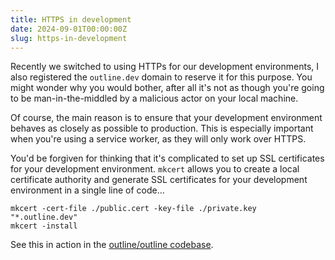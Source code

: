 ```yaml
---
title: HTTPS in development
date: 2024-09-01T00:00:00Z
slug: https-in-development
---
```


Recently we switched to using HTTPs for our development environments, I also
registered the `outline.dev` domain to reserve it for this purpose. You might
wonder why you would bother, after all it's not as though you're going to
be man-in-the-middled by a malicious actor on your local machine.

Of course, the main reason is to ensure that your development environment
behaves as closely as possible to production. This is especially important
when you're using a service worker, as they will only work over HTTPS.

You'd be forgiven for thinking that it's complicated to set up SSL certificates
for your development environment. `mkcert` allows you to create a local
certificate authority and generate SSL certificates for your development
environment in a single line of code…

```
mkcert -cert-file ./public.cert -key-file ./private.key "*.outline.dev"
mkcert -install
```

See this in action in the [outline/outline codebase](https://github.com/outline/outline/blob/main/server/scripts/install-local-ssl.js).
